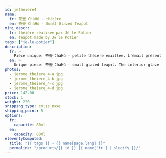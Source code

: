 ```yaml
---
id: jetheiere4
name:
  fr: 茶壺 CháHú - théière
  en: 茶壺 CháHú - Small Glazed Teapot
mini_descr:
  fr: théière réalisée par Jé le Potier
  en: teapot made by Jé le Potier
tags: ["je-le-potier"]
description:
  fr: >
    Pièce unique. 茶壺 CháHú - petite théière émaillée. L'émail présent à l'intérieur confère à cette théière une certaine polyvalence. La verse est rapide et fluide.
  en: >
    Unique piece. 茶壺 CháHú - small glazed teapot. The interior glaze gives this teapot versatility. The pour is smooth and fast.
photos:
  - jerome_theiere_4-a.jpg
  - jerome_theiere_4-b.jpg
  - jerome_theiere_4-c.jpg
  - jerome_theiere_4-d.jpg
price: 142.00
stock: 1
weight: 220
shipping_type: colis_base
shipping_point: 5
options:
  fr:
    capacité: 80ml
  en:
    capacity: 80ml
eleventyComputed:
  title: "{{ tags }} - {{ name[page.lang] }}"
  permalink: "/products/{{ id }}_{{ name['fr'] | slugify }}/"
---
```

